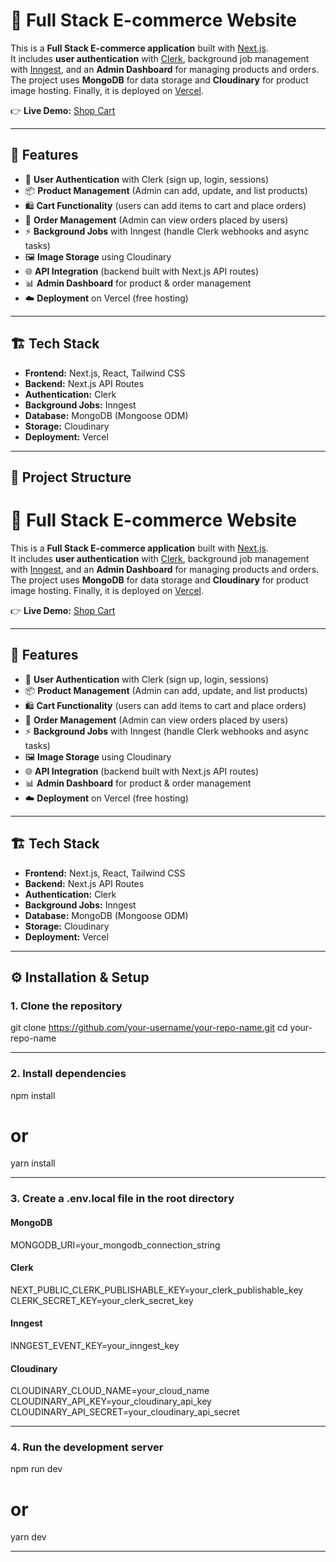 # 🛒 Full Stack E-commerce Website

This is a **Full Stack E-commerce application** built with [Next.js](https://nextjs.org/).  
It includes **user authentication** with [Clerk](https://clerk.com/), background job management with [Inngest](https://www.inngest.com/), and an **Admin Dashboard** for managing products and orders.  
The project uses **MongoDB** for data storage and **Cloudinary** for product image hosting. Finally, it is deployed on [Vercel](https://vercel.com/).

👉 **Live Demo:** [Shop Cart](https://shop-cart-two-indol.vercel.app/)

---

## 🚀 Features

- 🔐 **User Authentication** with Clerk (sign up, login, sessions)
- 📦 **Product Management** (Admin can add, update, and list products)
- 🛍️ **Cart Functionality** (users can add items to cart and place orders)
- 📑 **Order Management** (Admin can view orders placed by users)
- ⚡ **Background Jobs** with Inngest (handle Clerk webhooks and async tasks)
- 🖼️ **Image Storage** using Cloudinary
- 🌐 **API Integration** (backend built with Next.js API routes)
- 📊 **Admin Dashboard** for product & order management
- ☁️ **Deployment** on Vercel (free hosting)

---

## 🏗️ Tech Stack

- **Frontend:** Next.js, React, Tailwind CSS
- **Backend:** Next.js API Routes
- **Authentication:** Clerk
- **Background Jobs:** Inngest
- **Database:** MongoDB (Mongoose ODM)
- **Storage:** Cloudinary
- **Deployment:** Vercel

---

## 📂 Project Structure
# 🛒 Full Stack E-commerce Website

This is a **Full Stack E-commerce application** built with [Next.js](https://nextjs.org/).  
It includes **user authentication** with [Clerk](https://clerk.com/), background job management with [Inngest](https://www.inngest.com/), and an **Admin Dashboard** for managing products and orders.  
The project uses **MongoDB** for data storage and **Cloudinary** for product image hosting. Finally, it is deployed on [Vercel](https://vercel.com/).

👉 **Live Demo:** [Shop Cart](https://shop-cart-two-indol.vercel.app/)

---

## 🚀 Features

- 🔐 **User Authentication** with Clerk (sign up, login, sessions)
- 📦 **Product Management** (Admin can add, update, and list products)
- 🛍️ **Cart Functionality** (users can add items to cart and place orders)
- 📑 **Order Management** (Admin can view orders placed by users)
- ⚡ **Background Jobs** with Inngest (handle Clerk webhooks and async tasks)
- 🖼️ **Image Storage** using Cloudinary
- 🌐 **API Integration** (backend built with Next.js API routes)
- 📊 **Admin Dashboard** for product & order management
- ☁️ **Deployment** on Vercel (free hosting)

---

## 🏗️ Tech Stack

- **Frontend:** Next.js, React, Tailwind CSS
- **Backend:** Next.js API Routes
- **Authentication:** Clerk
- **Background Jobs:** Inngest
- **Database:** MongoDB (Mongoose ODM)
- **Storage:** Cloudinary
- **Deployment:** Vercel

---

## ⚙️ Installation & Setup

### 1. Clone the repository

git clone https://github.com/your-username/your-repo-name.git
cd your-repo-name

---

### 2. Install dependencies

npm install
# or
yarn install

---

### 3. Create a .env.local file in the root directory
#### MongoDB
MONGODB_URI=your_mongodb_connection_string

####  Clerk
NEXT_PUBLIC_CLERK_PUBLISHABLE_KEY=your_clerk_publishable_key
CLERK_SECRET_KEY=your_clerk_secret_key

#### Inngest
INNGEST_EVENT_KEY=your_inngest_key

#### Cloudinary
CLOUDINARY_CLOUD_NAME=your_cloud_name
CLOUDINARY_API_KEY=your_cloudinary_api_key
CLOUDINARY_API_SECRET=your_cloudinary_api_secret

---

### 4. Run the development server
npm run dev
# or
yarn dev

---





